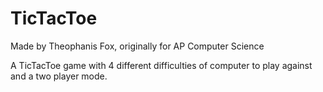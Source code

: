# TicTacToe

Made by Theophanis Fox, originally for AP Computer Science

A TicTacToe game with 4 different difficulties of computer to play against
and a two player mode.
